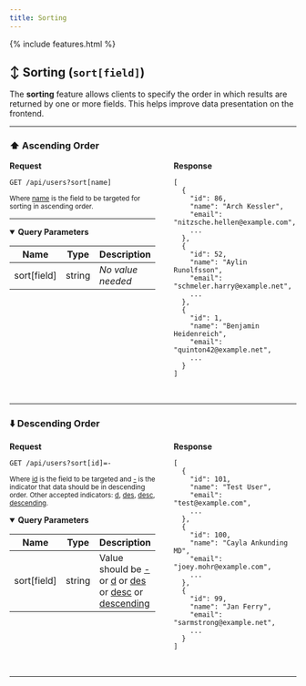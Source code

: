 ```yaml
---
title: Sorting
---
```


{% include features.html %}

## ↕️ Sorting (`sort[field]`)

The **sorting** feature allows clients to specify the order in which results are returned by one or more fields. This helps improve data presentation on the frontend.

---

### ⬆️ Ascending Order

<div style="display: flex; gap: 2rem; align-items: flex-start;" class="req-res">

<div style="flex: 1;" class="highlight">
<strong>Request</strong>

<pre class="highlight"><code>GET /api/users?sort[name]</code></pre>

<sup>Where <ins>name</ins> is the field to be targeted for sorting in ascending order.</sup>

---

<details open class="sup">
<summary><strong>Query Parameters</strong></summary>

| Name        | Type   | Description       |
|-------------|--------|-------------------|
| sort[field] | string | *No value needed* |

</details>
</div>

<div style="flex: 1;">
<strong>Response</strong>

<pre><code>[
  {
    "id": 86,
    "name": "Arch Kessler",
    "email": "nitzsche.hellen@example.com",
    ...
  },
  {
    "id": 52,
    "name": "Aylin Runolfsson",
    "email": "schmeler.harry@example.net",
    ...
  },
  {
    "id": 1,
    "name": "Benjamin Heidenreich",
    "email": "quinton42@example.net",
    ...
  }
]
</code></pre>
</div>

</div>

<br>

---

### ⬇️ Descending Order

<div style="display: flex; gap: 2rem; align-items: flex-start;" class="req-res">

<div style="flex: 1;" class="highlight">
<strong>Request</strong>

<pre class="highlight"><code>GET /api/users?sort[id]=-</code></pre>

<sup>Where <ins>id</ins> is the field to be targeted and <ins>\-</ins> is the indicator that data should be in descending order.
Other accepted indicators: <ins>d</ins>, <ins>des</ins>, <ins>desc</ins>, <ins>descending</ins>.</sup>

<details open class="sup">
<summary><strong>Query Parameters</strong></summary>

| Name         | Type   | Description                                                                                |
|--------------|--------|--------------------------------------------------------------------------------------------|
| sort[field]  | string | Value should be <ins>-</ins> or <ins>d</ins> or <ins>des</ins> or <ins>desc</ins> or <ins>descending</ins> |
</details>
</div>

<div style="flex: 1;">
<strong>Response</strong>

<pre><code>[
  {
    "id": 101,
    "name": "Test User",
    "email": "test@example.com",
    ...
  },
  {
    "id": 100,
    "name": "Cayla Ankunding MD",
    "email": "joey.mohr@example.com",
    ...
  },
  {
    "id": 99,
    "name": "Jan Ferry",
    "email": "sarmstrong@example.net",
    ...
  }
]
</code></pre>
</div>

</div>

<br>

---
